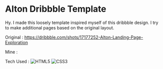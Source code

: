 # Alton Dribbble Template

Hy. I made this loosely template inspired myself of this dribbble design.
I try to make additional pages based on the original layout. 

Original : https://dribbble.com/shots/17177252-Alton-Landing-Page-Exploration

Mine : 

Tech Used : ![HTML5](https://img.shields.io/badge/html5-%23E34F26.svg?style=for-the-badge&logo=html5&logoColor=white) ![CSS3](https://img.shields.io/badge/css3-%231572B6.svg?style=for-the-badge&logo=css3&logoColor=white)